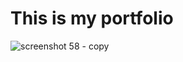 #   This is my portfolio

![screenshot 58 - copy](https://user-images.githubusercontent.com/35096854/46617251-f71e0100-cb24-11e8-95c6-cd539717fedf.png)
